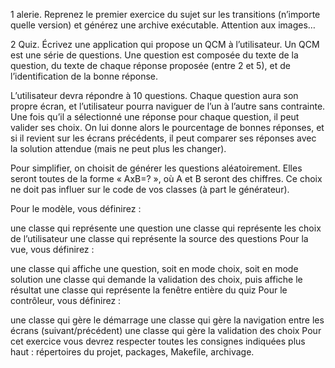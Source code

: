 1 alerie. 
Reprenez le premier exercice du sujet sur les transitions (n’importe quelle version) et générez une archive exécutable. Attention aux images…

2 Quiz. 
Écrivez une application qui propose un QCM à l’utilisateur. Un QCM est une série de questions. Une question est composée du texte de la question, du texte de chaque réponse proposée (entre 2 et 5), et de l’identification de la bonne réponse.

L’utilisateur devra répondre à 10 questions. Chaque question aura son propre écran, et l’utilisateur pourra naviguer de l’un à l’autre sans contrainte. Une fois qu’il a sélectionné une réponse pour chaque question, il peut valider ses choix. On lui donne alors le pourcentage de bonnes réponses, et si il revient sur les écrans précédents, il peut comparer ses réponses avec la solution attendue (mais ne peut plus les changer).

Pour simplifier, on choisit de générer les questions aléatoirement. Elles seront toutes de la forme « AxB=? », où A et B seront des chiffres. Ce choix ne doit pas influer sur le code de vos classes (à part le générateur).

Pour le modèle, vous définirez :

une classe qui représente une question
une classe qui représente les choix de l’utilisateur
une classe qui représente la source des questions
Pour la vue, vous définirez :

une classe qui affiche une question, soit en mode choix, soit en mode solution
une classe qui demande la validation des choix, puis affiche le résultat
une classe qui représente la fenêtre entière du quiz
Pour le contrôleur, vous définirez :

une classe qui gère le démarrage
une classe qui gère la navigation entre les écrans (suivant/précédent)
une classe qui gère la validation des choix
Pour cet exercice vous devrez respecter toutes les consignes indiquées plus haut : répertoires du projet, packages, Makefile, archivage.
